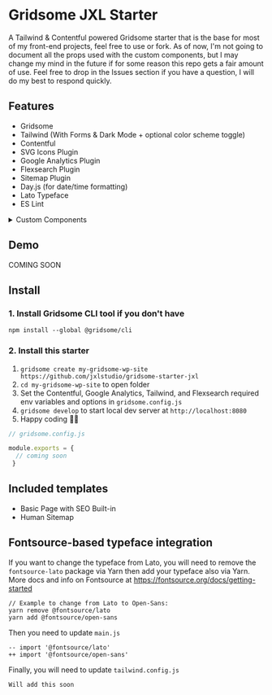 # Gridsome JXL Starter

A Tailwind & Contentful powered Gridsome starter that is the base for most of my front-end projects, feel free to use or fork. As of now, I'm not going to document all the props used with the custom components, but I may change my mind in the future if for some reason this repo gets a fair amount of use. Feel free to drop in the Issues section if you have a question, I will do my best to respond quickly.

## Features
- Gridsome
- Tailwind (With Forms & Dark Mode + optional color scheme toggle)
- Contentful
- SVG Icons Plugin
- Google Analytics Plugin
- Flexsearch Plugin
- Sitemap Plugin
- Day.js (for date/time formatting)
- Lato Typeface
- ES Lint
<details>
    <summary>Custom Components</summary>
    
    - Accordion (COMING SOON)
    - Button (COMING SOON)
    - Card (COMING SOON)
    - Custom Mixins
    - Divider (HR) (COMING SOON)
    - Featured Video (Hero style Banner with Video Modal) (COMING SOON)
    - Filtering & Sorting
    - Flex Grid Components (Container, Row, Column) (COMING SOON)
    - Footer (COMING SOON)
    - Form Inputs (COMING SOON)
    - Hero (with options for background-image, image overlay, buttons, etc.) (COMING SOON)
    - Loading (COMING SOON)
    - Markdown Rendering
    - Mobile Device Check
    - Modal (COMING SOON)
    - Photo (Lots of Options) (COMING SOON)
    - Pill (COMING SOON)
    - Richtext Rendering (for Contentful)
    - SEO Defaults
    - Search Box (COMING SOON)
    - Text Formatting
    - Toast (COMING SOON)
    - Top Navigation with Off-Canvas on Mobile (COMING SOON)
    - UiObject (for accessibility features) (COMING SOON)
    - Video Modal (COMING SOON)
</details>


## Demo
COMING SOON

## Install

### 1. Install Gridsome CLI tool if you don't have

`npm install --global @gridsome/cli`

### 2. Install this starter

1. `gridsome create my-gridsome-wp-site https://github.com/jxlstudio/gridsome-starter-jxl`
2. `cd my-gridsome-wp-site` to open folder
3. Set the Contentful, Google Analytics, Tailwind, and Flexsearch required env variables and options in `gridsome.config.js`
5. `gridsome develop` to start local dev server at `http://localhost:8080`
6. Happy coding 🎉🙌

```js
// gridsome.config.js

module.exports = {
  // coming soon
 }

```

## Included templates

- Basic Page with SEO Built-in
- Human Sitemap


## Fontsource-based typeface integration

If you want to change the typeface from Lato, you will need to remove the `fontsource-lato` package via Yarn then add your typeface also via Yarn. More docs and info on Fontsource at https://fontsource.org/docs/getting-started

```
// Example to change from Lato to Open-Sans:
yarn remove @fontsource/lato
yarn add @fontsource/open-sans
```

Then you need to update `main.js`

```
-- import '@fontsource/lato'
++ import '@fontsource/open-sans'
```

Finally, you will need to update `tailwind.config.js`

```
Will add this soon
```